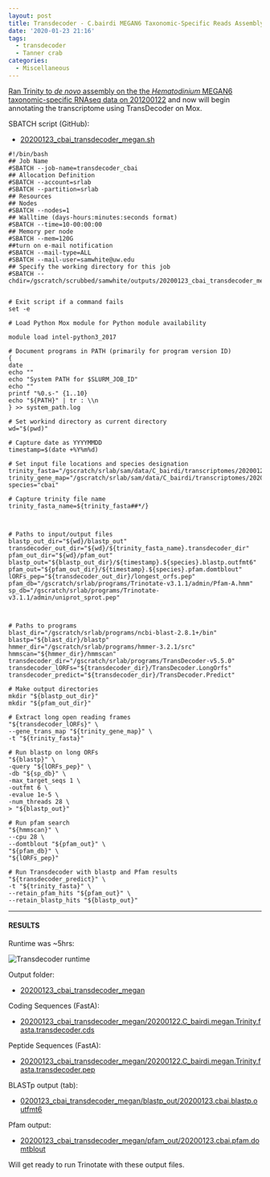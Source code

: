 ```yaml
---
layout: post
title: Transdecoder - C.bairdi MEGAN6 Taxonomic-Specific Reads Assembly from 20200122
date: '2020-01-23 21:16'
tags:
  - transdecoder
  - Tanner crab
categories:
  - Miscellaneous
---
```

[Ran Trinity to _de novo_ assembly on the the _Hematodinium_ MEGAN6 taxonomic-specific RNAseq data on 201200122](https://robertslab.github.io/sams-notebook/2020/01/22/Transcriptome-Assembly-Hematodinium-with-MEGAN6-Taxonomy-specific-Reads-with-Trinity-on-Mox.html) and now will begin annotating the transcriptome using TransDecoder on Mox.

SBATCH script (GitHub):

- [20200123_cbai_transdecoder_megan.sh](https://github.com/RobertsLab/sams-notebook/blob/master/sbatch_scripts/20200123_cbai_transdecoder_megan.sh)

```shell
#!/bin/bash
## Job Name
#SBATCH --job-name=transdecoder_cbai
## Allocation Definition
#SBATCH --account=srlab
#SBATCH --partition=srlab
## Resources
## Nodes
#SBATCH --nodes=1
## Walltime (days-hours:minutes:seconds format)
#SBATCH --time=10-00:00:00
## Memory per node
#SBATCH --mem=120G
##turn on e-mail notification
#SBATCH --mail-type=ALL
#SBATCH --mail-user=samwhite@uw.edu
## Specify the working directory for this job
#SBATCH --chdir=/gscratch/scrubbed/samwhite/outputs/20200123_cbai_transdecoder_megan


# Exit script if a command fails
set -e

# Load Python Mox module for Python module availability

module load intel-python3_2017

# Document programs in PATH (primarily for program version ID)
{
date
echo ""
echo "System PATH for $SLURM_JOB_ID"
echo ""
printf "%0.s-" {1..10}
echo "${PATH}" | tr : \\n
} >> system_path.log

# Set workind directory as current directory
wd="$(pwd)"

# Capture date as YYYYMMDD
timestamp=$(date +%Y%m%d)

# Set input file locations and species designation
trinity_fasta="/gscratch/srlab/sam/data/C_bairdi/transcriptomes/20200122.C_bairdi.megan.Trinity.fasta"
trinity_gene_map="/gscratch/srlab/sam/data/C_bairdi/transcriptomes/20200122.C_bairdi.megan.Trinity.fasta.gene_trans_map"
species="cbai"

# Capture trinity file name
trinity_fasta_name=${trinity_fasta##*/}



# Paths to input/output files
blastp_out_dir="${wd}/blastp_out"
transdecoder_out_dir="${wd}/${trinity_fasta_name}.transdecoder_dir"
pfam_out_dir="${wd}/pfam_out"
blastp_out="${blastp_out_dir}/${timestamp}.${species}.blastp.outfmt6"
pfam_out="${pfam_out_dir}/${timestamp}.${species}.pfam.domtblout"
lORFs_pep="${transdecoder_out_dir}/longest_orfs.pep"
pfam_db="/gscratch/srlab/programs/Trinotate-v3.1.1/admin/Pfam-A.hmm"
sp_db="/gscratch/srlab/programs/Trinotate-v3.1.1/admin/uniprot_sprot.pep"



# Paths to programs
blast_dir="/gscratch/srlab/programs/ncbi-blast-2.8.1+/bin"
blastp="${blast_dir}/blastp"
hmmer_dir="/gscratch/srlab/programs/hmmer-3.2.1/src"
hmmscan="${hmmer_dir}/hmmscan"
transdecoder_dir="/gscratch/srlab/programs/TransDecoder-v5.5.0"
transdecoder_lORFs="${transdecoder_dir}/TransDecoder.LongOrfs"
transdecoder_predict="${transdecoder_dir}/TransDecoder.Predict"

# Make output directories
mkdir "${blastp_out_dir}"
mkdir "${pfam_out_dir}"

# Extract long open reading frames
"${transdecoder_lORFs}" \
--gene_trans_map "${trinity_gene_map}" \
-t "${trinity_fasta}"

# Run blastp on long ORFs
"${blastp}" \
-query "${lORFs_pep}" \
-db "${sp_db}" \
-max_target_seqs 1 \
-outfmt 6 \
-evalue 1e-5 \
-num_threads 28 \
> "${blastp_out}"

# Run pfam search
"${hmmscan}" \
--cpu 28 \
--domtblout "${pfam_out}" \
"${pfam_db}" \
"${lORFs_pep}"

# Run Transdecoder with blastp and Pfam results
"${transdecoder_predict}" \
-t "${trinity_fasta}" \
--retain_pfam_hits "${pfam_out}" \
--retain_blastp_hits "${blastp_out}"
```


---

#### RESULTS

Runtime was ~5hrs:

![Transdecoder runtime](https://github.com/RobertsLab/sams-notebook/blob/master/images/screencaps/20200123_cbai_transdecoder_megan_runtime.png?raw=true)

Output folder:

- [20200123_cbai_transdecoder_megan](https://gannet.fish.washington.edu/Atumefaciens/20200123_cbai_transdecoder_megan/)

Coding Sequences (FastA):

- [20200123_cbai_transdecoder_megan/20200122.C_bairdi.megan.Trinity.fasta.transdecoder.cds](https://gannet.fish.washington.edu/Atumefaciens/20200123_cbai_transdecoder_megan/20200122.C_bairdi.megan.Trinity.fasta.transdecoder.cds)

Peptide Sequences (FastA):

- [20200123_cbai_transdecoder_megan/20200122.C_bairdi.megan.Trinity.fasta.transdecoder.pep](https://gannet.fish.washington.edu/Atumefaciens/20200123_cbai_transdecoder_megan/20200122.C_bairdi.megan.Trinity.fasta.transdecoder.pep)

BLASTp output (tab):

- [0200123_cbai_transdecoder_megan/blastp_out/20200123.cbai.blastp.outfmt6](https://gannet.fish.washington.edu/Atumefaciens/20200123_cbai_transdecoder_megan/blastp_out/20200123.cbai.blastp.outfmt6)

Pfam output:


- [20200123_cbai_transdecoder_megan/pfam_out/20200123.cbai.pfam.domtblout](https://gannet.fish.washington.edu/Atumefaciens/20200123_cbai_transdecoder_megan/pfam_out/20200123.cbai.pfam.domtblout)

Will get ready to run Trinotate with these output files.
